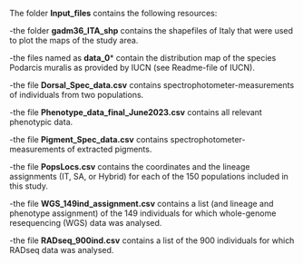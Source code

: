 The folder **Input_files** contains the following resources:

-the folder **gadm36_ITA_shp** contains the shapefiles of Italy that were used to plot the maps of the study area.

-the files named as **data_0*** contain the distribution map of the species Podarcis muralis as provided by IUCN (see Readme-file of IUCN).

-the file **Dorsal_Spec_data.csv** contains spectrophotometer-measurements of individuals from two populations.

-the file **Phenotype_data_final_June2023.csv** contains all relevant phenotypic data.

-the file **Pigment_Spec_data.csv** contains spectrophotometer-measurements of extracted pigments.

-the file **PopsLocs.csv** contains the coordinates and the lineage assignments (IT, SA, or Hybrid) for each of the 150 populations included in this study.

-the file **WGS_149ind_assignment.csv** contains a list (and lineage and phenotype assignment) of the 149 individuals for which whole-genome resequencing (WGS) data was analysed.

-the file **RADseq_900ind.csv** contains a list of the 900 individuals for which RADseq data was analysed.
